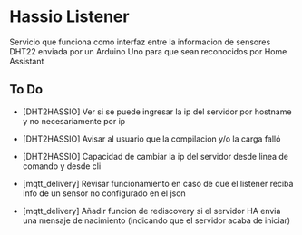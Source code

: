 # Hassio Listener

Servicio que funciona como interfaz entre la informacion de sensores DHT22 enviada por un Arduino Uno para que sean reconocidos por Home Assistant

## To Do

* [DHT2HASSIO] Ver si se puede ingresar la ip del servidor por hostname y no necesariamente por ip
* [DHT2HASSIO] Avisar al usuario que la compilacion y/o la carga falló
* [DHT2HASSIO] Capacidad de cambiar la ip del servidor desde linea de comando y desde cli

* [mqtt_delivery] Revisar funcionamiento en caso de que el listener reciba info de un sensor no configurado en el json
* [mqtt_delivery] Añadir funcion de rediscovery si el servidor HA envia una mensaje de nacimiento (indicando que el servidor acaba de iniciar)

